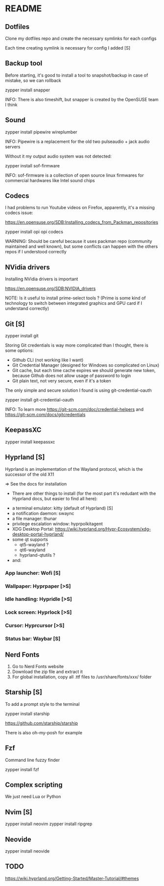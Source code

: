 # README 

## Dotfiles

Clone my dotfiles repo and create the necessary symlinks for each configs

Each time creating symlink is necessary for config I added [S]

## Backup tool

Before starting, it's good to install a tool to snapshot/backup in case of mistake, so we can rollback

zypper install snapper

INFO: There is also timeshift, but snapper is created by the OpenSUSE team I think

## Sound

zypper install pipewire wireplumber

INFO: Pipewire is a replacement for the old two pulseaudio + jack audio servers

Without it my output audio system was not detected:

zypper install sof-firmware

INFO: sof-firmware is a collection of open source linux firmwares for commercial hardwares like Intel sound chips

## Codecs

I had problems to run Youtube videos on Firefox, apparently, it's a missing codecs issue:

https://en.opensuse.org/SDB:Installing_codecs_from_Packman_repositories

zypper install opi
opi codecs

WARNING: Should be careful because it uses packman repo (community maintained and well known), but some conflicts can happen with the others repos if I understood correctly

## NVidia drivers

Installing NVidia drivers is important

https://en.opensuse.org/SDB:NVIDIA_drivers

NOTE: Is it useful to install prime-select tools ? (Prime is some kind of technology to switch between integrated graphics and GPU card if I understand correctly)

## Git [S]

zypper install git

Storing Git credentials is way more complicated than I thought, there is some options:
- Github CLI (not working like I want)
- Git Credential Manager (designed for Windows so complicated on Linux)
- Git cache, but each time cache expires we should generate new token, because Github does not allow usage of password to login
- Git plain text, not very secure, even if it's a token

The only simple and secure solution I found is using git-credential-oauth

zypper install git-credential-oauth

INFO: To learn more https://git-scm.com/doc/credential-helpers and https://git-scm.com/docs/gitcredentials

## KeepassXC

zypper install keepassxc

## Hyprland [S]

Hyprland is an implementation of the Wayland protocol, which is the successor of the old X11

=> See the docs for installation

+ There are other things to install (for the most part it's redudant with the Hyprland docs, but easier to find all here):
- a terminal emulator: kitty (default of Hyprland) [S]
- a notification daemon: swaync
- a file manager: thunar
- privilege escalation window: hyprpolkitagent
- XDG Desktop Portal: https://wiki.hyprland.org/Hypr-Ecosystem/xdg-desktop-portal-hyprland/
- some qt supports
    - qt5-wayland ?
    - qt6-wayland 
    - hyprland-qtutils ?
- and:

### App launcher: Wofi [S]

### Wallpaper: Hyprpaper [>S]

### Idle handling: Hypridle [>S]

### Lock screen: Hyprlock [>S]

### Cursor: Hyprcursor [>S]

### Status bar: Waybar [S]

## Nerd Fonts

1. Go to Nerd Fonts website
2. Download the zip file and extract it
3. For global installation, copy all .ttf files to /usr/share/fonts/xxx/ folder

## Starship [S]

To add a prompt style to the terminal

zypper install starship

https://github.com/starship/starship

There is also oh-my-posh for example

## Fzf

Command line fuzzy finder

zypper install fzf

## Complex scripting

We just need Lua or Python

## Nvim [S]

zypper install neovim
zypper install ripgrep

## Neovide

zypper install neovide

## TODO

https://wiki.hyprland.org/Getting-Started/Master-Tutorial/#themes
